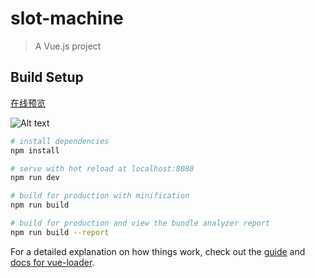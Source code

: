 # slot-machine

> A Vue.js project

## Build Setup
[在线预览](http://p9ua6x1f9.bkt.clouddn.com/index.html)

![Alt text](http://p9ubkn3w7.bkt.clouddn.com/2018-06-05_162727.jpg)

``` bash
# install dependencies
npm install

# serve with hot reload at localhost:8080
npm run dev

# build for production with minification
npm run build

# build for production and view the bundle analyzer report
npm run build --report
```

For a detailed explanation on how things work, check out the [guide](http://vuejs-templates.github.io/webpack/) and [docs for vue-loader](http://vuejs.github.io/vue-loader).
